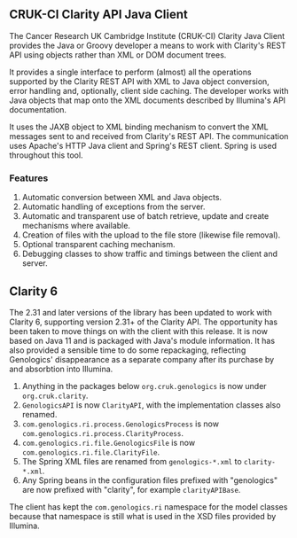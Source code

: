 ## CRUK-CI Clarity API Java Client

The Cancer Research UK Cambridge Institute (CRUK-CI) Clarity Java Client
provides the Java or Groovy developer a means to work with Clarity's REST
API using objects rather than XML or DOM document trees.

It provides a single interface to perform (almost) all the operations
supported by the Clarity REST API with XML to Java object conversion,
error handling and, optionally, client side caching. The developer works
with Java objects that map onto the XML documents described by Illumina's
API documentation.

It uses the JAXB object to XML binding mechanism to convert the XML
messages sent to and received from Clarity's REST API. The communication
uses Apache's HTTP Java client and Spring's REST client. Spring is used
throughout this tool.

### Features

1. Automatic conversion between XML and Java objects.
2. Automatic handling of exceptions from the server.
3. Automatic and transparent use of batch retrieve, update and create mechanisms where available.
4. Creation of files with the upload to the file store (likewise file removal).
5. Optional transparent caching mechanism.
6. Debugging classes to show traffic and timings between the client and server.

## Clarity 6

The 2.31 and later versions of the library has been updated to work with Clarity 6,
supporting version 2.31+ of the Clarity API. The opportunity has been taken to 
move things on with the client with this release. It is now based on Java 11 and
is packaged with Java's module information. It has also provided a sensible time
to do some repackaging, reflecting Genologics' disappearance as a separate company
after its purchase by and absorbtion into Illumina.

1. Anything in the packages below `org.cruk.genologics` is now under `org.cruk.clarity`.
2. `GenologicsAPI` is now `ClarityAPI`, with the implementation classes also renamed.
3. `com.genologics.ri.process.GenologicsProcess` is now `com.genologics.ri.process.ClarityProcess`.
4. `com.genologics.ri.file.GenologicsFile` is now `com.genologics.ri.file.ClarityFile`.
5. The Spring XML files are renamed from `genologics-*.xml` to `clarity-*.xml`.
6. Any Spring beans in the configuration files prefixed with "genologics" are now prefixed with "clarity", for example `clarityAPIBase`.

The client has kept the `com.genologics.ri` namespace for the model classes because
that namespace is still what is used in the XSD files provided by Illumina.
